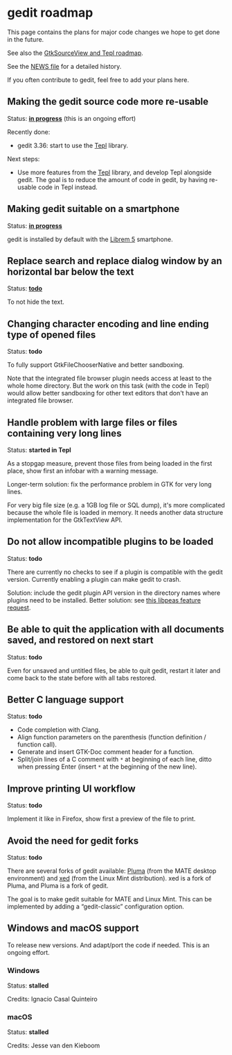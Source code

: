 gedit roadmap
=============

This page contains the plans for major code changes we hope to get done in the
future.

See also the
[GtkSourceView and Tepl roadmap](https://wiki.gnome.org/Projects/GtkSourceView/RoadMap).

See the [NEWS file](../NEWS) for a detailed history.

If you often contribute to gedit, feel free to add your plans here.

Making the gedit source code more re-usable
-------------------------------------------

Status: **[in progress](https://wiki.gnome.org/Apps/Gedit/ReusableCode)** (this
is an ongoing effort)

Recently done:
- gedit 3.36: start to use the [Tepl](https://wiki.gnome.org/Projects/Tepl)
  library.

Next steps:
- Use more features from the [Tepl](https://wiki.gnome.org/Projects/Tepl)
  library, and develop Tepl alongside gedit. The goal is to reduce the amount
  of code in gedit, by having re-usable code in Tepl instead.

Making gedit suitable on a smartphone
-------------------------------------

Status: **[in progress](https://gitlab.gnome.org/GNOME/Initiatives/-/issues/13)**

gedit is installed by default with the [Librem 5](https://puri.sm/products/librem-5/)
smartphone.

Replace search and replace dialog window by an horizontal bar below the text
----------------------------------------------------------------------------

Status: **[todo](https://gitlab.gnome.org/GNOME/gedit/-/issues/288)**

To not hide the text.

Changing character encoding and line ending type of opened files
----------------------------------------------------------------

Status: **todo**

To fully support GtkFileChooserNative and better sandboxing.

Note that the integrated file browser plugin needs access at least to the whole
home directory. But the work on this task (with the code in Tepl) would allow
better sandboxing for other text editors that don't have an integrated file
browser.

Handle problem with large files or files containing very long lines
-------------------------------------------------------------------

Status: **started in Tepl**

As a stopgap measure, prevent those files from being loaded in the first place,
show first an infobar with a warning message.

Longer-term solution: fix the performance problem in GTK for very long lines.

For very big file size (e.g. a 1GB log file or SQL dump), it's more complicated
because the whole file is loaded in memory. It needs another data structure
implementation for the GtkTextView API.

Do not allow incompatible plugins to be loaded
----------------------------------------------

Status: **todo**

There are currently no checks to see if a plugin is compatible with the gedit
version. Currently enabling a plugin can make gedit to crash.

Solution: include the gedit plugin API version in the directory names where
plugins need to be installed. Better solution: see
[this libpeas feature request](https://bugzilla.gnome.org/show_bug.cgi?id=642694#c15).

Be able to quit the application with all documents saved, and restored on next start
------------------------------------------------------------------------------------

Status: **todo**

Even for unsaved and untitled files, be able to quit gedit, restart it later and
come back to the state before with all tabs restored.

Better C language support
-------------------------

Status: **todo**

- Code completion with Clang.
- Align function parameters on the parenthesis (function definition /
  function call).
- Generate and insert GTK-Doc comment header for a function.
- Split/join lines of a C comment with `*` at beginning of each line, ditto when
  pressing Enter (insert `*` at the beginning of the new line).

Improve printing UI workflow
----------------------------

Status: **todo**

Implement it like in Firefox, show first a preview of the file to print.

Avoid the need for gedit forks
------------------------------

Status: **todo**

There are several forks of gedit available: [Pluma](https://github.com/mate-desktop/pluma)
(from the MATE desktop environment) and [xed](https://github.com/linuxmint/xed)
(from the Linux Mint distribution). xed is a fork of Pluma, and Pluma is a fork
of gedit.

The goal is to make gedit suitable for MATE and Linux Mint. This can be
implemented by adding a “gedit-classic” configuration option.

Windows and macOS support
-------------------------

To release new versions. And adapt/port the code if needed. This is an ongoing
effort.

### Windows

Status: **stalled**

Credits: Ignacio Casal Quinteiro

### macOS

Status: **stalled**

Credits: Jesse van den Kieboom
